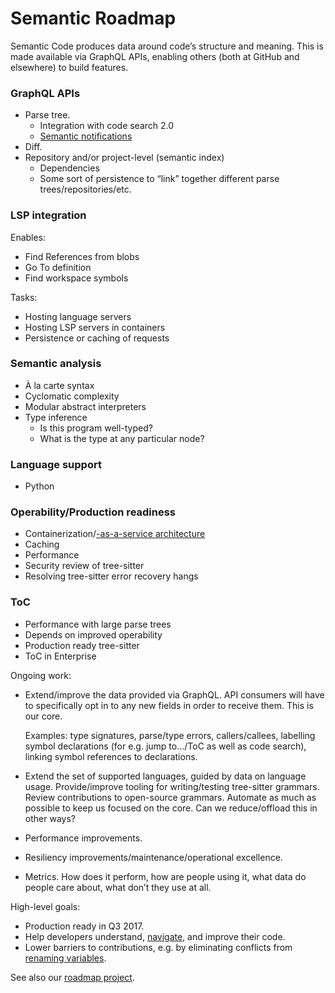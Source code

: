 # Semantic Roadmap

Semantic Code produces data around code’s structure and meaning. This is made available via GraphQL APIs, enabling others (both at GitHub and elsewhere) to build features.


### GraphQL APIs

- Parse tree.
  - Integration with code search 2.0
  - [Semantic notifications](https://github.com/github/semantic-diff/issues/744)
- Diff.
- Repository and/or project-level (semantic index)
  - Dependencies
  - Some sort of persistence to “link” together different parse trees/repositories/etc.


### LSP integration

Enables:

- Find References from blobs
- Go To definition
- Find workspace symbols

Tasks:

- Hosting language servers
- Hosting LSP servers in containers
- Persistence or caching of requests


### Semantic analysis

- À la carte syntax
- Cyclomatic complexity
- Modular abstract interpreters
- Type inference
  - Is this program well-typed?
  - What is the type at any particular node?


### Language support

- Python


### Operability/Production readiness

- Containerization/[-as-a-service architecture](https://github.com/github/semantic-diff/projects/8)
- Caching
- Performance
- Security review of tree-sitter
- Resolving tree-sitter error recovery hangs


### ToC

- Performance with large parse trees
- Depends on improved operability
- Production ready tree-sitter
- ToC in Enterprise


Ongoing work:

- Extend/improve the data provided via GraphQL. API consumers will have to specifically opt in to any new fields in order to receive them. This is our core.

  Examples: type signatures, parse/type errors, callers/callees, labelling symbol declarations (for e.g. jump to…/ToC as well as code search), linking symbol references to declarations.

- Extend the set of supported languages, guided by data on language usage. Provide/improve tooling for writing/testing tree-sitter grammars. Review contributions to open-source grammars. Automate as much as possible to keep us focused on the core. Can we reduce/offload this in other ways?
- Performance improvements.
- Resiliency improvements/maintenance/operational excellence.
- Metrics. How does it perform, how are people using it, what data do people care about, what don’t they use at all.

High-level goals:

- Production ready in Q3 2017.
- Help developers understand, [navigate][], and improve their code.
- Lower barriers to contributions, e.g. by eliminating conflicts from [renaming variables][].

See also our [roadmap project][].

[roadmap project]: https://github.com/github/semantic-diff/projects/5
[navigate]: https://github.com/github/semantic-diff/issues/909
[renaming variables]: https://github.com/github/semantic-diff/issues/91
